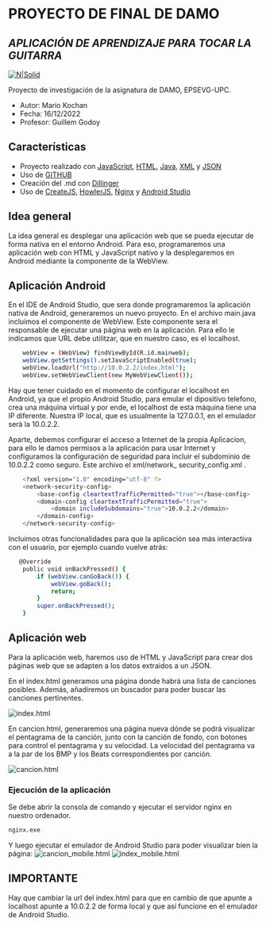 # PROYECTO DE FINAL DE DAMO
## _APLICACIÓN DE APRENDIZAJE PARA TOCAR LA GUITARRA_

[![N|Solid](https://www.upc.edu/comunicacio/ca/identitat/descarrega-arxius-grafics/fitxers-marca-principal/upc-positiu-p3005.png)](https://www.epsevg.upc.edu/ca/escola)


Proyecto de investigación de la asignatura de DAMO, EPSEVG-UPC.

- Autor: Mario Kochan
- Fecha: 16/12/2022
- Profesor: Guillem Godoy

## Características

- Proyecto realizado con [JavaScript], [HTML], [Java], [XML] y [JSON]
- Uso de [GITHUB]
- Creación del .md con [Dillinger](https://dillinger.io/)
- Uso de [CreateJS], [HowlerJS], [Nginx] y [Android Studio]

## Idea general
La idea general es desplegar una aplicación web que se pueda ejecutar de forma nativa en el entorno Android.
Para eso, programaremos una aplicación web con HTML y JavaScript nativo y la desplegaremos en Android mediante la componente de la WebView.

## Aplicación Android
En el IDE de Android Studio, que sera donde programaremos la aplicación nativa de Android, generaremos un nuevo proyecto. En el archivo main.java incluimos el componente de WebView. Este componente sera el responsable de ejecutar una página web en la aplicación. Para ello le indicamos que URL debe utilitzar, que en nuestro caso, es el localhost. 
```sh
    webView = (WebView) findViewById(R.id.mainweb);
    webView.getSettings().setJavaScriptEnabled(true);
    webView.loadUrl("http://10.0.2.2/index.html");
    webView.setWebViewClient(new MyWebViewClient());
```
Hay que tener cuidado en el momento de configurar el localhost en Android, ya que el propio Android Studio, para emular el dipositivo telefono, crea una máquina virtual y por ende, el localhost de esta máquina tiene una IP diferente. Nuestra IP local, que es usualmente la 127.0.0.1, en el emulador serà la 10.0.2.2.

Aparte, debemos configurar el acceso a Internet de la propia Aplicacion, para ello le damos permisos a la aplicación para usar Internet y configuramos la configuración de seguridad para incluir el subdominio de 10.0.2.2 como seguro. Este archivo el xml/network_ security_config.xml .
```sh
    <?xml version="1.0" encoding="utf-8" ?>
    <network-security-config>
        <base-config cleartextTrafficPermitted="true"></base-config>
        <domain-config cleartextTrafficPermitted="true">
            <domain includeSubdomains="true">10.0.2.2</domain>
        </domain-config>
    </network-security-config>
```
Incluimos otras funcionalidades para que la aplicación sea más interactiva con el usuario, por ejemplo cuando vuelve atrás: 
```sh
   @Override
    public void onBackPressed() {
        if (webView.canGoBack()) {
            webView.goBack();
            return;
        }
        super.onBackPressed();
    }
```

## Aplicación web
Para la aplicación web, haremos uso de HTML y JavaScript para crear dos páginas web que se adapten a los datos extraidos a un JSON. 

En el index.html generamos una página donde habrá una lista de canciones posibles. Además, añadiremos un buscador para poder buscar las canciones pertinentes.

![index.html](https://lh3.googleusercontent.com/pw/AL9nZEX3JXaYAC2KE5rS5tRRvPYxACKiTWHpsMXnOIHSSNPbygsBz6ubgqTt6gxwiP1gO2p1FcDdc1XNb61hF1R0RSIAbE7NAsb9Wzf84sbclpUTdc7d8IRPaZTZcG1vSoe5-GOK8xE36BcNaQkDtt5BFXtM=w480-h845-no?authuser=0 'index.html')

En cancion.html, generaremos una página nueva dónde se podrá visualizar el pentagrama de la canción, junto con la canción de fondo, con botones para control el pentagrama y su velocidad. 
La velocidad del pentagrama va a la par de los BMP y los Beats correspondientes por canción.

![cancion.html](https://lh3.googleusercontent.com/pw/AL9nZEVWu6Xnc1gYGPCMkx4Afb8XpvkBYDM63LHEmhtGTJcQLx1mU4xbs5wT-SuAzAW7SGqZv0eeIt10LDz3J0u-HUGvAWQ1yR8Uj-5Aw0fLT8MklbUsm0NinDCWpCnrF7XAlKK2f-KWRlyIPLUiJeuzsfPw=w471-h853-no?authuser=0 'cancion.html')

### Ejecución de la aplicación
Se debe abrir la consola de comando y ejecutar el servidor nginx en nuestro ordenador.
```sh
nginx.exe
```

Y luego ejecutar el emulador de Android Studio para poder visualizar bien la página:
![cancion_mobile.html](https://lh3.googleusercontent.com/pw/AL9nZEUJpkKLekxTHaJ9rEogiVJqHhKpmyF-xFevm_5FTFpH-uDdJWrdxnaeZvyLlL3GWoRapCCz_5U7TjgMRTUTfUgYTW6zL0QALzrGQm-29BkBWKr37p_JV0m-NI0uKuHQiTt63jrTXMMW7kbU8nzmSIeN=w597-h953-no?authuser=0)
![index_mobile.html](https://lh3.googleusercontent.com/pw/AL9nZEVyEeT4I2jBhPNYZIwTnmv2v8_7MMMQK8gPkWZvsWbdCA3zXyOBJK-c-I8AYvypz8oLsYutEqZ641SiTHQgl6j5rBjwAIVKTRYLlVQ_EdLmC8UvH4FHxbzddJye85AFTBHNiChgMlnB2SqBewcWmPgp=w585-h953-no?authuser=0)


## IMPORTANTE
Hay que cambiar la url del index.html para que en cambio de que apunte a localhost apunte a 10.0.2.2 de forma local y que así funcione en el emulador de Android Studio. 



   [GITHUB]: <https://github.com/>
   [JavaScript]: <https://www.javascript.com/>
   [HTML]: <https://www.w3schools.com/html/>
   [CreateJS]: <https://createjs.com/>
   [XML]: <https://es.wikipedia.org/wiki/Extensible_Markup_Language>
   [Java]: <https://www.java.com/es/>
   [JSON]: <https://es.wikipedia.org/wiki/JSON>
   [HowlerJS]: <https://howlerjs.com/>
   [Nginx]: <https://nginx.org/en/>
   [Android Studio]: <>
